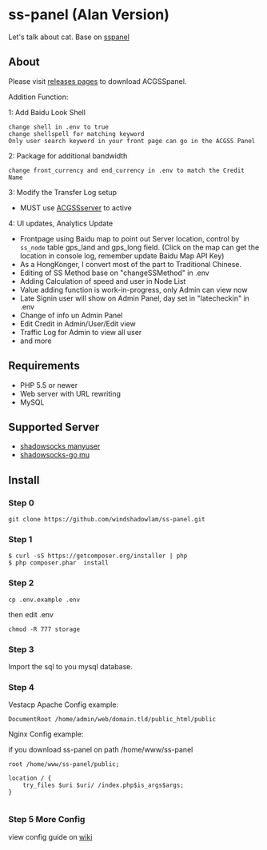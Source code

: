 # ss-panel (Alan Version)

Let's talk about cat.  Base on [sspanel](https://github.com/orvice/ss-panel)

## About

Please visit [releases pages](https://github.com/windshadowlam/ss-panel) to download ACGSSpanel.

Addition Function:

1: Add Baidu Look Shell

```
change shell in .env to true
change shellspell for matching keyword
Only user search keyword in your front page can go in the ACGSS Panel
```

2: Package for additional bandwidth

```
change front_currency and end_currency in .env to match the Credit Name
```

3: Modify the Transfer Log setup

* MUST use [ACGSSserver](https://github.com/windshadowlam/shadowsocks/tree/manyuser) to active

4: UI updates, Analytics Update

* Frontpage using Baidu map to point out Server location, control by `ss_node` table gps_land and gps_long field. (Click on the map can get the location in console log, remember update Baidu Map API Key)
* As a HongKonger, I convert most of the part to Traditional Chinese.
* Editing of SS Method base on "changeSSMethod" in .env
* Adding Calculation of speed and user in Node List
* Value adding function is work-in-progress, only Admin can view now
* Late Signin user will show on Admin Panel, day set in "latecheckin" in .env
* Change of info un Admin Panel
* Edit Credit in Admin/User/Edit view
* Traffic Log for Admin to view all user
* and more


## Requirements

* PHP 5.5 or newer
* Web server with URL rewriting
* MySQL

## Supported Server

* [shadowsocks manyuser](https://github.com/mengskysama/shadowsocks/tree/manyuser)
* [shadowsocks-go mu](https://github.com/orvice/shadowsocks-go/tree/mu)


## Install

### Step 0

```
git clone https://github.com/windshadowlam/ss-panel.git
```

### Step 1

```
$ curl -sS https://getcomposer.org/installer | php
$ php composer.phar  install
```

### Step 2

```
cp .env.example .env
```

then edit .env

```
chmod -R 777 storage
```

### Step 3

Import the sql to you mysql database.

### Step 4

Vestacp Apache Config example:
```
DocumentRoot /home/admin/web/domain.tld/public_html/public
```

Nginx Config example:

if you download ss-panel on path /home/www/ss-panel


```
root /home/www/ss-panel/public;

location / {
    try_files $uri $uri/ /index.php$is_args$args;
}
    
```

### Step 5 More Config

view config guide on [wiki](https://github.com/orvice/ss-panel/wiki/v3-Config)

